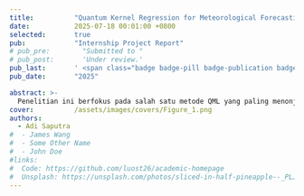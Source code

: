 ```yaml
---
title:          "Quantum Kernel Regression for Meteorological Forecasting"
date:           2025-07-18 00:01:00 +0800
selected:       true
pub:            "Internship Project Report"
# pub_pre:        "Submitted to "
# pub_post:       'Under review.'
pub_last:       ' <span class="badge badge-pill badge-publication badge-success">Spotlight</span>'
pub_date:       "2025"

abstract: >-
  Penelitian ini berfokus pada salah satu metode QML yang paling menonjol untuk aplikasi jangka pendek pada era Noisy Intermediate-Scale Quantum (NISQ), yaitu metode berbasis kernel kuantum.
cover:          /assets/images/covers/Figure_1.png
authors:
  - Adi Saputra
#  - James Wang
#  - Some Other Name
#  - John Doe
#links:
#  Code: https://github.com/luost26/academic-homepage
#  Unsplash: https://unsplash.com/photos/sliced-in-half-pineapple--_PLJZmHZzk
---
```

